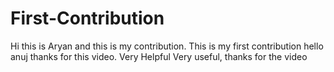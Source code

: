 # First-Contribution
Hi this is Aryan and this is my contribution.
This is my first contribution
hello anuj thanks for this video. Very Helpful
Very useful, thanks for the video
